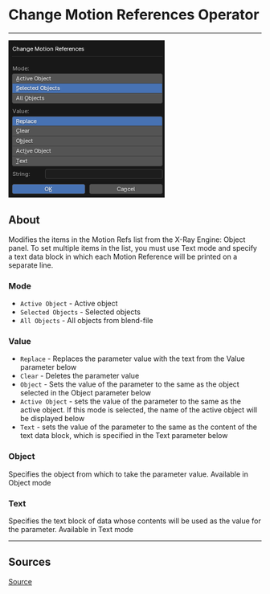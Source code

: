 # Change Motion References Operator

___

![alt text](images/operator-change-motion-reference.png)

## About

Modifies the items in the Motion Refs list from the X-Ray Engine: Object panel. To set multiple items in the list, you must use Text mode and specify a text data block in which each Motion Reference will be printed on a separate line.

### Mode

- `Active Object` - Active object
- `Selected Objects` - Selected objects
- `All Objects` - All objects from blend-file

### Value

- `Replace` - Replaces the parameter value with the text from the Value parameter below
- `Clear` - Deletes the parameter value
- `Object` - Sets the value of the parameter to the same as the object selected in the Object parameter below
- `Active Object` - sets the value of the parameter to the same as the active object. If this mode is selected, the name of the active object will be displayed below
- `Text` - sets the value of the parameter to the same as the content of the text data block, which is specified in the Text parameter below

### Object

Specifies the object from which to take the parameter value. Available in Object mode

### Text

Specifies the text block of data whose contents will be used as the value for the parameter. Available in Text mode

___

## Sources

[Source](https://github.com/PavelBlend/blender-xray/wiki/Panel-Props-Tools#change-motion-references)
